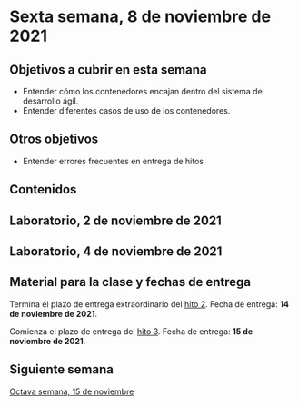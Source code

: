 # Sexta semana, 8 de noviembre de 2021

## Objetivos a cubrir en esta semana

* Entender cómo los contenedores encajan dentro del sistema de desarrollo ágil.
* Entender diferentes casos de uso de los contenedores.

## Otros objetivos


* Entender errores frecuentes en entrega de hitos


## Contenidos


## Laboratorio, 2 de noviembre de 2021


## Laboratorio, 4 de noviembre de 2021

## Material para la clase y fechas de entrega

Termina el plazo de entrega extraordinario del [hito
2](http://jj.github.io/CC/documentos/proyecto/2.Tests). Fecha de entrega: **14 de
noviembre de 2021**.

Comienza el plazo de entrega del [hito
3](http://jj.github.io/CC/documentos/proyecto/3.Docker.html). Fecha de entrega:
**15 de noviembre de 2021**.

## Siguiente semana

[Octava semana, 15 de noviembre](08-semana.md)

